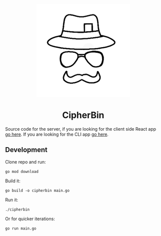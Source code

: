 <p align="center">
  <img src="cipher_bin_logo.png" alt="cipher bin logo" />
  <h1 align="center">CipherBin</h1>
</p>

Source code for the server, if you are looking for the client side React app [go here](https://github.com/bradford-hamilton/cipher-bin-client). If you are looking for the CLI app [go here](https://github.com/bradford-hamilton/cipher-bin-cli).

## Development
Clone repo and run:
```
go mod download
```

Build it:
```
go build -o cipherbin main.go
```

Run it:
```
./cipherbin
```

Or for quicker iterations:
```
go run main.go
```
